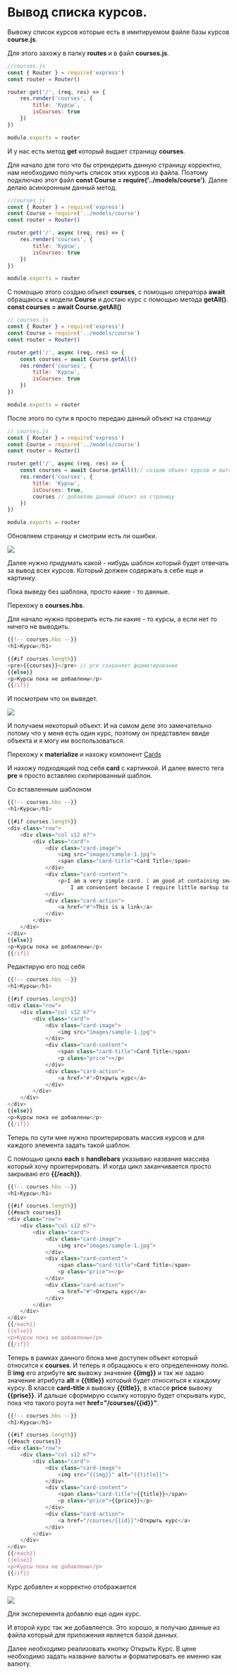 # Вывод списка курсов.

Вывожу список курсов которые есть в имитируемом файле базы курсов **course.js**.

Для этого захожу в папку **routes** и в файл **courses.js**.

```js
//courses.js
const { Router } = require('express')
const router = Router()

router.get('/', (req, res) => {
    res.render('courses', {
        title: 'Курсы',
        isCourses: true
    })
})

module.exports = router
```

И у нас есть метод **get** который выдает  страницу **courses**.

Для начало для того что бы отрендерить данную страницу корректно, нам необходимо получить список этих курсов из файла. Поэтому подключаю этот файл **const Course = require('../models/course')**. Далее делаю асинхронным данный метод.

```js
//courses.js
const { Router } = require('express')
const Course = require('../models/course')
const router = Router()

router.get('/', async (req, res) => {
    res.render('courses', {
        title: 'Курсы',
        isCourses: true
    })
})

module.exports = router
```

C помощью этого создаю объект **courses**, с помощью оператора **await** обращаюсь к модели **Course** и достаю курс с помощью метода **getAll()**. **const courses = await Course.getAll()**

```js
// courses.js
const { Router } = require('express')
const Course = require('../models/course')
const router = Router()

router.get('/', async (req, res) => {
    const courses = await Course.getAll()
    res.render('courses', {
        title: 'Курсы',
        isCourses: true
    })
})

module.exports = router
```

После этого по сути я просто передаю данный объект на страницу

```js
// courses.js
const { Router } = require('express')
const Course = require('../models/course')
const router = Router()

router.get('/', async (req, res) => {
    const courses = await Course.getAll()// создаю объект курсов и вытаскиваю их все
    res.render('courses', {
        title: 'Курсы',
        isCourses: true,
        courses // добавляю данный объект на страницу
    })
})

module.exports = router
```

Обновляем страницу и смотрим есть ли ошибки.

![](img/062.jpg)

Далее нужно придумать какой - нибудь шаблон который будет отвечать за вывод всех курсов. Который должен содержать в себе еще и картинку.

Пока выведу без шаблона, просто какие - то данные.

Перехожу в **courses.hbs**.

Для начало нужно проверить есть ли какие - то курсы, а если нет то ничего не выводить.

```js
{{!-- courses.hbs --}}
<h1>Курсы</h1>

{{#if courses.length}}
<pre>{{courses}}</pre> // pre сохраняет форматирование
{{else}}
<p>Курсы пока не добавлены</p>
{{/if}}
```

И посмотрим что он выведет.

![](img/063.jpg)

И получаем некоторый объект. И на самом деле это замечательно потому что у меня есть один курс, поэтому он представлен ввиде объекта и я могу им воспользоваться.

Перехожу к **materialize** и нахожу компонент [Cards](https://materializecss.com/cards.html)

И нахожу подходящий под себя **card** с картинкой. И далее вместо тега **pre** я просто вставляю скопированный шаблон.

Со вставленным шаблоном

```js
{{!-- courses.hbs --}}
<h1>Курсы</h1>

{{#if courses.length}}
<div class="row">
    <div class="col s12 m7">
        <div class="card">
            <div class="card-image">
                <img src="images/sample-1.jpg">
                <span class="card-title">Card Title</span>
            </div>
            <div class="card-content">
                <p>I am a very simple card. I am good at containing small bits of information.
                    I am convenient because I require little markup to use effectively.</p>
            </div>
            <div class="card-action">
                <a href="#">This is a link</a>
            </div>
        </div>
    </div>
</div>
{{else}}
<p>Курсы пока не добавлены</p>
{{/if}}
```
Редактирую его под себя

```js
{{!-- courses.hbs --}}
<h1>Курсы</h1>

{{#if courses.length}}
<div class="row">
    <div class="col s12 m7">
        <div class="card">
            <div class="card-image">
                <img src="images/sample-1.jpg">
            </div>
            <div class="card-content">
                <span class="card-title">Card Title</span>
                <p class="price"></p>
            </div>
            <div class="card-action">
                <a href="#">Открыть курс</a>
            </div>
        </div>
    </div>
</div>
{{else}}
<p>Курсы пока не добавлены</p>
{{/if}}
```

Теперь по сути мне нужно проитерировать массив курсов и для каждого элемента задать такой шаблон.

C помощью цикла **each** в **handlebars** указываю название массива который хочу проитерировать. И когда цикл заканчивается просто закрываю его **{{/each}}**.

```js
{{!-- courses.hbs --}}
<h1>Курсы</h1>

{{#if courses.length}}
{{#each courses}}
<div class="row">
    <div class="col s12 m7">
        <div class="card">
            <div class="card-image">
                <img src="images/sample-1.jpg">
            </div>
            <div class="card-content">
                <span class="card-title">Card Title</span>
                <p class="price"></p>
            </div>
            <div class="card-action">
                <a href="#">Открыть курс</a>
            </div>
        </div>
    </div>
</div>
{{/each}}
{{else}}
<p>Курсы пока не добавлены</p>
{{/if}}
```

Теперь в рамках данного блока мне доступен объект который относится к **courses**. И теперь я обращаюсь к его определенному полю. В **img** его атрибуте **src** вывожу значение **{{img}}** и так же задаю значение атрибута **alt = {{title}}** который будет относиться к каждому курсу. 
В классе  **card-title** я вывожу **{{title}}**, в классе **price**  вывожу **{{prise}}**. И дальше сформирую ссылку которую будет открывать курс, пока что такого роута нет **href="/courses/{{id}}"**.

```js
{{!-- courses.hbs --}}
<h1>Курсы</h1>

{{#if courses.length}}
{{#each courses}}
<div class="row">
    <div class="col s12 m7">
        <div class="card">
            <div class="card-image">
                <img src="{{img}}" alt="{{title}}">
            </div>
            <div class="card-content">
                <span class="card-title">{{title}}</span>
                <p class="price">{{price}}</p>
            </div>
            <div class="card-action">
                <a href="/courses/{{id}}">Открыть курс</a>
            </div>
        </div>
    </div>
</div>
{{/each}}
{{else}}
<p>Курсы пока не добавлены</p>
{{/if}}
```

Курс добавлен и корректно отображается

![](img/064.jpg)

Для эксперемента добавлю еще один курс.

И второй курс так же добавляется. Это хорошо, я получаю данные из файла который для приложения является базой данных.

Далее необходимо реализовать кнопку Открыть Курс. В цене необходимо задать название валюты и форматировать ее именно как валюту.
